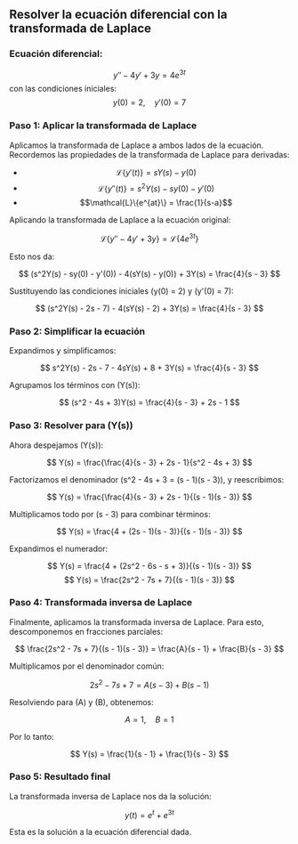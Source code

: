 ## Resolver la ecuación diferencial con la transformada de Laplace

### Ecuación diferencial:
$$
y'' - 4y' + 3y = 4e^{3t}
$$
con las condiciones iniciales:
$$
y(0) = 2, \quad y'(0) = 7
$$

### Paso 1: Aplicar la transformada de Laplace

Aplicamos la transformada de Laplace a ambos lados de la ecuación. Recordemos las propiedades de la transformada de Laplace para derivadas:

- $$\mathcal{L}\{y'(t)\} = sY(s) - y(0)$$
- $$\mathcal{L}\{y''(t)\} = s^2Y(s) - sy(0) - y'(0)$$
- $$\mathcal{L}\{e^{at}\} = \frac{1}{s-a}$$

Aplicando la transformada de Laplace a la ecuación original:

$$
\mathcal{L}\{y'' - 4y' + 3y\} = \mathcal{L}\{4e^{3t}\}
$$

Esto nos da:

$$
(s^2Y(s) - sy(0) - y'(0)) - 4(sY(s) - y(0)) + 3Y(s) = \frac{4}{s - 3}
$$

Sustituyendo las condiciones iniciales \(y(0) = 2\) y \(y'(0) = 7\):

$$
(s^2Y(s) - 2s - 7) - 4(sY(s) - 2) + 3Y(s) = \frac{4}{s - 3}
$$

### Paso 2: Simplificar la ecuación

Expandimos y simplificamos:

$$
s^2Y(s) - 2s - 7 - 4sY(s) + 8 + 3Y(s) = \frac{4}{s - 3}
$$

Agrupamos los términos con \(Y(s)\):

$$
(s^2 - 4s + 3)Y(s) = \frac{4}{s - 3} + 2s - 1
$$

### Paso 3: Resolver para \(Y(s)\)

Ahora despejamos \(Y(s)\):

$$
Y(s) = \frac{\frac{4}{s - 3} + 2s - 1}{s^2 - 4s + 3}
$$

Factorizamos el denominador \(s^2 - 4s + 3 = (s - 1)(s - 3)\), y reescribimos:

$$
Y(s) = \frac{\frac{4}{s - 3} + 2s - 1}{(s - 1)(s - 3)}
$$

Multiplicamos todo por \(s - 3\) para combinar términos:

$$
Y(s) = \frac{4 + (2s - 1)(s - 3)}{(s - 1)(s - 3)}
$$

Expandimos el numerador:

$$
Y(s) = \frac{4 + (2s^2 - 6s - s + 3)}{(s - 1)(s - 3)}
$$
$$
Y(s) = \frac{2s^2 - 7s + 7}{(s - 1)(s - 3)}
$$

### Paso 4: Transformada inversa de Laplace

Finalmente, aplicamos la transformada inversa de Laplace. Para esto, descomponemos en fracciones parciales:

$$
\frac{2s^2 - 7s + 7}{(s - 1)(s - 3)} = \frac{A}{s - 1} + \frac{B}{s - 3}
$$

Multiplicamos por el denominador común:

$$
2s^2 - 7s + 7 = A(s - 3) + B(s - 1)
$$

Resolviendo para \(A\) y \(B\), obtenemos:

$$
A = 1, \quad B = 1
$$

Por lo tanto:

$$
Y(s) = \frac{1}{s - 1} + \frac{1}{s - 3}
$$

### Paso 5: Resultado final

La transformada inversa de Laplace nos da la solución:

$$
y(t) = e^t + e^{3t}
$$

Esta es la solución a la ecuación diferencial dada.
